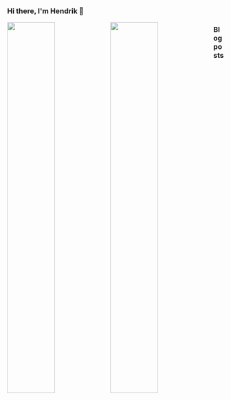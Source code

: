 ### Hi there, I'm Hendrik 👋

<image align="left" width="47%" src="https://github-readme-stats.vercel.app/api?username=hendrikprinsza&show_icons=true&theme=tokyonight"/>
<image align="left" width="47%" src="https://github-readme-stats.vercel.app/api/top-langs?username=hendrikprinsza&layout=compact&theme=tokyonight"/>

### Blog posts
<!-- BLOG-POST-LIST:START -->
<!-- BLOG-POST-LIST:END -->

